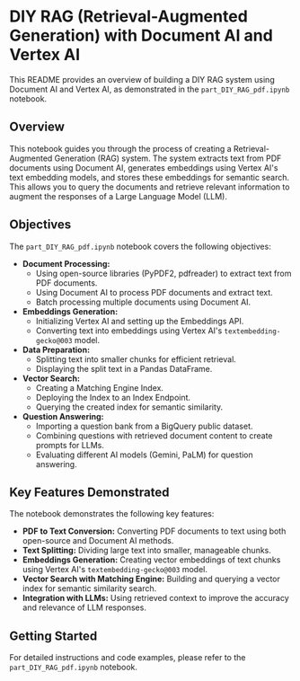 # DIY RAG (Retrieval-Augmented Generation) with Document AI and Vertex AI

This README provides an overview of building a DIY RAG system using Document AI and Vertex AI, as demonstrated in the `part_DIY_RAG_pdf.ipynb` notebook.

## Overview

This notebook guides you through the process of creating a Retrieval-Augmented Generation (RAG) system. The system extracts text from PDF documents using Document AI, generates embeddings using Vertex AI's text embedding models, and stores these embeddings for semantic search. This allows you to query the documents and retrieve relevant information to augment the responses of a Large Language Model (LLM).

## Objectives

The `part_DIY_RAG_pdf.ipynb` notebook covers the following objectives:

- **Document Processing:**
    - Using open-source libraries (PyPDF2, pdfreader) to extract text from PDF documents.
    - Using Document AI to process PDF documents and extract text.
    - Batch processing multiple documents using Document AI.
- **Embeddings Generation:**
    - Initializing Vertex AI and setting up the Embeddings API.
    - Converting text into embeddings using Vertex AI's `textembedding-gecko@003` model.
- **Data Preparation:**
    - Splitting text into smaller chunks for efficient retrieval.
    - Displaying the split text in a Pandas DataFrame.
- **Vector Search:**
    - Creating a Matching Engine Index.
    - Deploying the Index to an Index Endpoint.
    - Querying the created index for semantic similarity.
- **Question Answering:**
    - Importing a question bank from a BigQuery public dataset.
    - Combining questions with retrieved document content to create prompts for LLMs.
    - Evaluating different AI models (Gemini, PaLM) for question answering.

## Key Features Demonstrated

The notebook demonstrates the following key features:

- **PDF to Text Conversion:** Converting PDF documents to text using both open-source and Document AI methods.
- **Text Splitting:** Dividing large text into smaller, manageable chunks.
- **Embeddings Generation:** Creating vector embeddings of text chunks using Vertex AI's `textembedding-gecko@003` model.
- **Vector Search with Matching Engine:** Building and querying a vector index for semantic similarity search.
- **Integration with LLMs:** Using retrieved context to improve the accuracy and relevance of LLM responses.

## Getting Started

For detailed instructions and code examples, please refer to the `part_DIY_RAG_pdf.ipynb` notebook.
